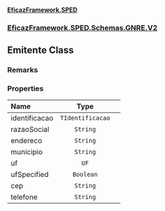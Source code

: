 #### [EficazFramework.SPED](EficazFrameworkSPED.md 'EficazFramework SPED')
### [EficazFramework.SPED.Schemas.GNRE.V2](EficazFramework.SPED.Schemas.GNRE.V2.md 'EficazFramework.SPED.Schemas.GNRE.V2')

## Emitente Class

### Remarks
### Properties

| Name | Type | |
| :--- | :---: | :--- |
| identificacao | `TIdentificacao` |  |
| razaoSocial | `String` |  |
| endereco | `String` |  |
| municipio | `String` |  |
| uf | `UF` |  |
| ufSpecified | `Boolean` |  |
| cep | `String` |  |
| telefone | `String` |  |
